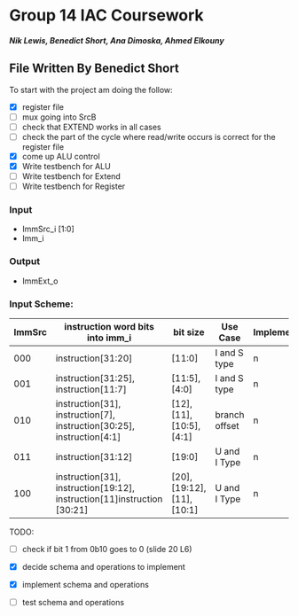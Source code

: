 # Group 14 IAC Coursework
##### Nik Lewis, Benedict Short, Ana Dimoska, Ahmed Elkouny

## File Written By Benedict Short

To start with the project am doing the follow:
- [x] register file
- [ ] mux going into SrcB
- [ ] check that EXTEND works in all cases
- [ ] check the part of the cycle where read/write occurs is correct for the register file
- [x] come up ALU control
- [x] Write testbench for ALU
- [ ] Write testbench for Extend 
- [ ] Write testbench for Register 

### Input

- ImmSrc_i [1:0]
- Imm_i

### Output

- ImmExt_o


### Input Scheme:
| ImmSrc | instruction word bits into imm_i | bit size | Use Case | Implemented? | Fully Tested? |
| --- | --- | --- | --- | --- | --- |
| 000 | instruction[31:20] | [11:0] | I and S type | n | n |
| 001 | instruction[31:25], instruction[11:7] | [11:5],[4:0] | I and S type | n | n |
| 010 | instruction[31], instruction[7], instruction[30:25], instruction[4:1] | [12], [11], [10:5], [4:1] | branch offset | n | n |
| 011 | instruction[31:12] | [19:0] | U and I Type | n | n |
| 100 | instruction[31], instruction[19:12], instruction[11]instruction [30:21] | [20], [19:12], [11], [10:1] | U and I Type | n | n |


TODO:
- [ ] check if bit 1 from 0b10 goes to 0 (slide 20 L6)
- [x] decide schema and operations to implement
- [x] implement schema and operations
- [ ] test schema and operations


